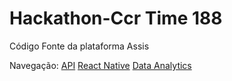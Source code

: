 # Hackathon-Ccr Time 188


Código Fonte da plataforma Assis

Navegação:
[API](/hackaccr-api)
[React Native](/hackaton-ccr-react-native)
[Data Analytics](/hackathon_ccr_data_analytics)
